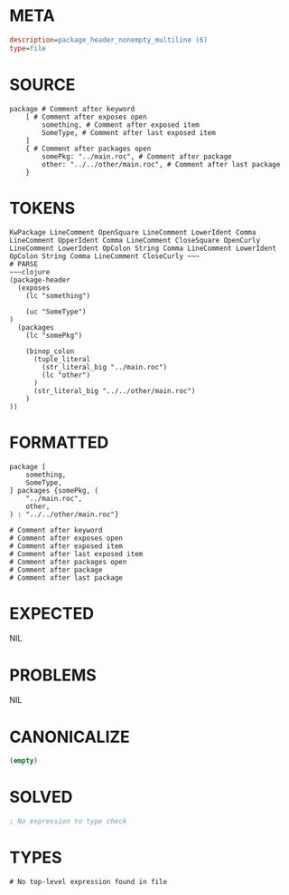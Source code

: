 # META
~~~ini
description=package_header_nonempty_multiline (6)
type=file
~~~
# SOURCE
~~~roc
package # Comment after keyword
	[ # Comment after exposes open
		something, # Comment after exposed item
		SomeType, # Comment after last exposed item
	]
	{ # Comment after packages open
		somePkg: "../main.roc", # Comment after package
		other: "../../other/main.roc", # Comment after last package
	}
~~~
# TOKENS
~~~text
KwPackage LineComment OpenSquare LineComment LowerIdent Comma LineComment UpperIdent Comma LineComment CloseSquare OpenCurly LineComment LowerIdent OpColon String Comma LineComment LowerIdent OpColon String Comma LineComment CloseCurly ~~~
# PARSE
~~~clojure
(package-header
  (exposes
    (lc "something")

    (uc "SomeType")
)
  (packages
    (lc "somePkg")

    (binop_colon
      (tuple_literal
        (str_literal_big "../main.roc")
        (lc "other")
      )
      (str_literal_big "../../other/main.roc")
    )
))
~~~
# FORMATTED
~~~roc
package [
	something,
	SomeType,
] packages {somePkg, (
	"../main.roc",
	other,
) : "../../other/main.roc"}

# Comment after keyword
# Comment after exposes open
# Comment after exposed item
# Comment after last exposed item
# Comment after packages open
# Comment after package
# Comment after last package
~~~
# EXPECTED
NIL
# PROBLEMS
NIL
# CANONICALIZE
~~~clojure
(empty)
~~~
# SOLVED
~~~clojure
; No expression to type check
~~~
# TYPES
~~~roc
# No top-level expression found in file
~~~
